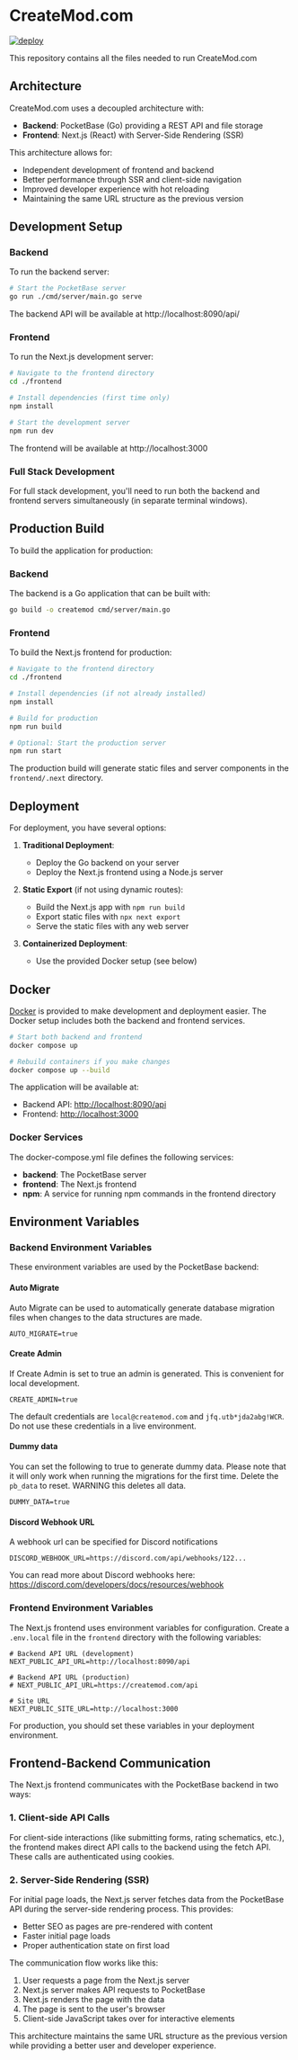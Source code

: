 # CreateMod.com
[![deploy](https://github.com/uberswe/createmod.com/actions/workflows/deploy.yml/badge.svg)](https://github.com/uberswe/createmod.com/actions/workflows/deploy.yml)

This repository contains all the files needed to run CreateMod.com

## Architecture

CreateMod.com uses a decoupled architecture with:
- **Backend**: PocketBase (Go) providing a REST API and file storage
- **Frontend**: Next.js (React) with Server-Side Rendering (SSR)

This architecture allows for:
- Independent development of frontend and backend
- Better performance through SSR and client-side navigation
- Improved developer experience with hot reloading
- Maintaining the same URL structure as the previous version

## Development Setup

### Backend

To run the backend server:

```bash
# Start the PocketBase server
go run ./cmd/server/main.go serve
```

The backend API will be available at http://localhost:8090/api/

### Frontend

To run the Next.js development server:

```bash
# Navigate to the frontend directory
cd ./frontend

# Install dependencies (first time only)
npm install

# Start the development server
npm run dev
```

The frontend will be available at http://localhost:3000

### Full Stack Development

For full stack development, you'll need to run both the backend and frontend servers simultaneously (in separate terminal windows).

## Production Build

To build the application for production:

### Backend

The backend is a Go application that can be built with:

```bash
go build -o createmod cmd/server/main.go
```

### Frontend

To build the Next.js frontend for production:

```bash
# Navigate to the frontend directory
cd ./frontend

# Install dependencies (if not already installed)
npm install

# Build for production
npm run build

# Optional: Start the production server
npm run start
```

The production build will generate static files and server components in the `frontend/.next` directory.

## Deployment

For deployment, you have several options:

1. **Traditional Deployment**:
   - Deploy the Go backend on your server
   - Deploy the Next.js frontend using a Node.js server

2. **Static Export** (if not using dynamic routes):
   - Build the Next.js app with `npm run build`
   - Export static files with `npx next export`
   - Serve the static files with any web server

3. **Containerized Deployment**:
   - Use the provided Docker setup (see below)

## Docker

[Docker](https://www.docker.com/) is provided to make development and deployment easier. The Docker setup includes both the backend and frontend services.

```bash
# Start both backend and frontend
docker compose up

# Rebuild containers if you make changes
docker compose up --build
```

The application will be available at:
- Backend API: [http://localhost:8090/api](http://localhost:8090/api)
- Frontend: [http://localhost:3000](http://localhost:3000)

### Docker Services

The docker-compose.yml file defines the following services:
- **backend**: The PocketBase server
- **frontend**: The Next.js frontend
- **npm**: A service for running npm commands in the frontend directory

## Environment Variables

### Backend Environment Variables

These environment variables are used by the PocketBase backend:

#### Auto Migrate

Auto Migrate can be used to automatically generate database migration files when changes to the data structures are made.

```
AUTO_MIGRATE=true
```

#### Create Admin

If Create Admin is set to true an admin is generated. This is convenient for local development.

```
CREATE_ADMIN=true
```

The default credentials are `local@createmod.com` and `jfq.utb*jda2abg!WCR`. Do not use these credentials in a live environment.

#### Dummy data

You can set the following to true to generate dummy data. Please note that it will only work when running the migrations for the first time. Delete the `pb_data` to reset. WARNING this deletes all data.

```
DUMMY_DATA=true
```

#### Discord Webhook URL

A webhook url can be specified for Discord notifications

```
DISCORD_WEBHOOK_URL=https://discord.com/api/webhooks/122...
```

You can read more about Discord webhooks here: https://discord.com/developers/docs/resources/webhook

### Frontend Environment Variables

The Next.js frontend uses environment variables for configuration. Create a `.env.local` file in the `frontend` directory with the following variables:

```
# Backend API URL (development)
NEXT_PUBLIC_API_URL=http://localhost:8090/api

# Backend API URL (production)
# NEXT_PUBLIC_API_URL=https://createmod.com/api

# Site URL
NEXT_PUBLIC_SITE_URL=http://localhost:3000
```

For production, you should set these variables in your deployment environment.

## Frontend-Backend Communication

The Next.js frontend communicates with the PocketBase backend in two ways:

### 1. Client-side API Calls

For client-side interactions (like submitting forms, rating schematics, etc.), the frontend makes direct API calls to the backend using the fetch API. These calls are authenticated using cookies.

### 2. Server-Side Rendering (SSR)

For initial page loads, the Next.js server fetches data from the PocketBase API during the server-side rendering process. This provides:

- Better SEO as pages are pre-rendered with content
- Faster initial page loads
- Proper authentication state on first load

The communication flow works like this:

1. User requests a page from the Next.js server
2. Next.js server makes API requests to PocketBase
3. Next.js renders the page with the data
4. The page is sent to the user's browser
5. Client-side JavaScript takes over for interactive elements

This architecture maintains the same URL structure as the previous version while providing a better user and developer experience.